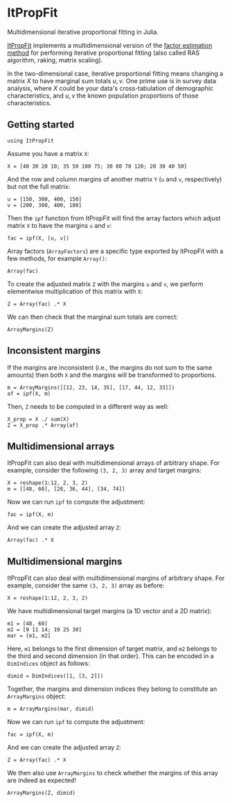 # ItPropFit

Multidimensional iterative proportional fitting in Julia. 

[ItPropFit](https://github.com/vankesteren/ItPropFit.jl) implements a multidimensional version of the [factor estimation method](https://en.wikipedia.org/wiki/Iterative_proportional_fitting#Algorithm_2_(factor_estimation)) for performing iterative proportional fitting (also called RAS algorithm, raking, matrix scaling). 

In the two-dimensional case, iterative proportional fitting means changing a matrix $X$ to have marginal sum totals $u, v$. One prime use is in survey data analysis, where $X$ could be your data's cross-tabulation of demographic characteristics, and $u, v$ the known population proportions of those characteristics.

## Getting started
```@setup ex
using ItPropFit
```

Assume you have a matrix `X`:
```@example ex
X = [40 30 20 10; 35 50 100 75; 30 80 70 120; 20 30 40 50]
```

And the row and column margins of another matrix `Y` (`u` and `v`, respectively) but not the full matrix:
```@example ex
u = [150, 300, 400, 150]
v = [200, 300, 400, 100]
```

Then the `ipf` function from ItPropFit will find the array factors which adjust matrix `X` to have the margins `u` and `v`:
```@example ex
fac = ipf(X, [u, v])
```

Array factors (`ArrayFactors`) are a specific type exported by ItPropFit with a few methods, for example `Array()`:

```@example ex
Array(fac)
```

To create the adjusted matrix `Z` with the margins `u` and `v`, we perform elementwise multiplication of this matrix with `X`:
```@example ex
Z = Array(fac) .* X
```


We can then check that the marginal sum totals are correct:

```@example ex
ArrayMargins(Z)
```

## Inconsistent margins
If the margins are inconsistent (i.e., the margins do not sum to the same amounts) then both `X` and the margins will be transformed to proportions.
```@example ex
m = ArrayMargins([[12, 23, 14, 35], [17, 44, 12, 33]])
af = ipf(X, m)
```

Then, `Z` needs to be computed in a different way as well:
```@example ex
X_prop = X ./ sum(X)
Z = X_prop .* Array(af)
```

## Multidimensional arrays

ItPropFit can also deal with multidimensional arrays of arbitrary shape. For example, consider the following `(3, 2, 3)` array and target margins:
```@example ex
X = reshape(1:12, 2, 3, 2)
m = [[48, 60], [28, 36, 44], [34, 74]]
```

Now we can run `ipf` to compute the adjustment:

```@example ex
fac = ipf(X, m)
```

And we can create the adjusted array `Z`:

```@example ex
Array(fac) .* X
```

## Multidimensional margins

ItPropFit can also deal with multidimensional margins of arbitrary shape. For example, consider the same `(3, 2, 3)` array as before:
```@example ex
X = reshape(1:12, 2, 3, 2)
```

We have multidimensional target margins (a 1D vector and a 2D matrix):
```@example ex
m1 = [48, 60]
m2 = [9 11 14; 19 25 30]
mar = [m1, m2]
```
Here, `m1` belongs to the first dimension of target matrix, and `m2` belongs to the third and second dimension (in that order). This can be encoded in a `DimIndices` object as follows:
```@example ex
dimid = DimIndices([1, [3, 2]])
```

Together, the margins and dimension indices they belong to constitute an `ArrayMargins` object:
```@example ex
m = ArrayMargins(mar, dimid)
```

Now we can run `ipf` to compute the adjustment:
```@example ex
fac = ipf(X, m)
```

And we can create the adjusted array `Z`:

```@example ex
Z = Array(fac) .* X
```

We then also use `ArrayMargins` to check whether the margins of this array are indeed as expected!
```@example ex
ArrayMargins(Z, dimid)
```
